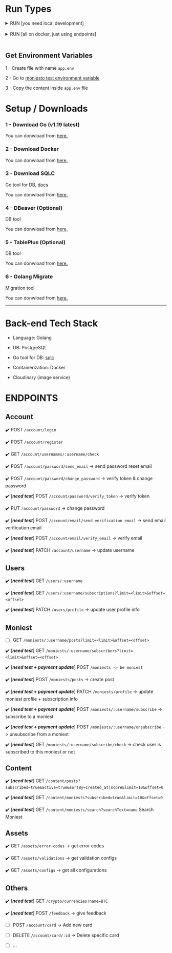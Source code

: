 # Run Types

<details><summary>RUN [you need local development]</summary>

</br>

## 1 - [only once] Run Postgres Container (on Docker)

Make sure `Docker Daemon` is up. (simply run docker).

```bash
make postgres
```

## 2 - [only once] Create DB (do only once)

```bash
make createdb
```

## 3 - [only once/or when needed] Run Migrations

```bash
make migrateup
```

## 4 - [when needed] Generate Go code from Queries

- win:

```bash
docker run --rm -v "%cd%:/src" -w /src kjconroy/sqlc generate
```

- bash

```bash
docker run --rm -v "$(pwd):/src" -w /src kjconroy/sqlc generate
```

## 5 - Run the project

run in live reload mode: (need to install nodemon: `npm install -g nodemon`)

```bash
make run-live
```

OR

run (without live reload):

```bash
make run
```

</details>

</br>

<details><summary>RUN [all on docker, just using endpoints]</summary>
</br>

Make sure Docker is installed on your machine and `Docker Daemon` is up. (simply run docker).

## Run with using make

```bash
make compose
```

`OR if it failed to run the make command, you can run them manually by:`

```bash
docker compose down
docker rmi moniesto-be-api || true
chmod +x wait-for.sh
chmod +x start.sh
docker compose up
```

</details>

</br>

## Get Environment Variables

1 - Create file with name `app.env`

2 - Go to [moniesto test environment variable](https://docs.google.com/document/d/1jgmkveKCvKAi9UTUsUfRwLrHdB65s2XM5ofS3iQVCcM/edit?usp=sharing)

3 - Copy the content inside `app.env` file

# Setup / Downloads

### 1 - Download Go (v1.19 latest)

You can donwload from [here.](https://go.dev/dl)

### 2 - Download Docker

You can donwload from [here.](https://www.docker.com)

### 3 - Download SQLC

Go tool for DB, [docs](https://docs.sqlc.dev/en/stable/)

You can donwload from [here.](https://docs.sqlc.dev/en/latest/overview/install.html)

### 4 - DBeaver (Optional)

DB tool

You can donwload from [here.](https://dbeaver.io/download)

### 5 - TablePlus (Optional)

DB tool

You can donwload from [here.](https://tableplus.com)

### 6 - Golang Migrate

Migration tool

You can donwload from [here.](https://github.com/golang-migrate/migrate/tree/master/cmd/migrate)

---

# Back-end Tech Stack

- Language: Golang

- DB: PostgreSQL

- Go tool for DB: [sqlc](https://docs.sqlc.dev/en/stable/)

- Containerization: Docker

- Cloudinary (image service)

# ENDPOINTS

## Account

:heavy_check_mark: POST `/account/login`

:heavy_check_mark: POST `/account/register`

:heavy_check_mark: GET `/account/usernames/:username/check`

:heavy_check_mark: POST `/account/password/send_email` -> send password reset email

:heavy_check_mark: POST `/account/password/change_password` -> verify token & change password

:heavy_check_mark: [***need test***] POST `/account/password/verify_token` -> verify token

:heavy_check_mark: PUT `/account/password` -> change password

:heavy_check_mark: [***need test***] POST `/account/email/send_verification_email` -> send email verification email

:heavy_check_mark: [***need test***] POST `/account/email/verify_email` -> verify email

:heavy_check_mark: [***need test***] PATCH `/account/username` -> update username

## Users

:heavy_check_mark: [***need test***] GET `/users/:username`

:heavy_check_mark: [***need test***] GET `/users/:username/subscriptions?limit=<limit>&offset=<offset>`

:heavy_check_mark: [***need test***] PATCH `/users/profile` -> update user profile info

## Moniest

- [ ] GET `/moniests/:username/posts?limit=<limit>&offset=<offset>`

:heavy_check_mark: [***need test***] GET `/moniests/:username/subscribers?limit=<limit>&offset=<offset>`

:heavy_check_mark: [***need test + payment update***] POST `/moniests -> be moniest`

:heavy_check_mark: [***need test***] POST `/moniests/posts` -> create post

:heavy_check_mark: [***need test + payment update***] PATCH `/moniests/profile` -> update moniest profile + subscription info

:heavy_check_mark: [***need test + payment update***] POST `/moniests/:username/subscribe` -> subscribe to a moniest

:heavy_check_mark: [***need test + payment update***] POST `/moniests/:username/unsubscribe` -> unsubscribe from a moniest

:heavy_check_mark: [***need test***] GET `/moniests/:username/subscribe/check` -> check user is subscribed to this moniest or not

## Content

:heavy_check_mark: [***need test***] GET `/content/posts?subscribed=true&active=true&sortBy=created_at|score&limit=10&offset=0`

:heavy_check_mark: [***need test***] GET `/content/moniests?subscribed=true&limit=10&offset=0`

:heavy_check_mark: [***need test***] GET `/content/moniests/search?searchText=namo` Search Moniest

## Assets

:heavy_check_mark: GET `/assets/error-codes` -> get error codes

:heavy_check_mark: GET `/assets/validations` -> get validation configs

:heavy_check_mark: GET `/assets/configs` -> get all configurations

## Others

:heavy_check_mark: [***need test***] GET `/crypto/currencies?name=BTC`

:heavy_check_mark: [***need test***] POST `/feedback` -> give feedback

- [ ] POST `/account/card` -> Add new card

- [ ] DELETE `/account/card/:id` -> Delete specific card

- [ ] ...
